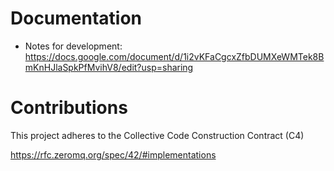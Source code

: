 
# Documentation
- Notes for development: https://docs.google.com/document/d/1i2vKFaCgcxZfbDUMXeWMTek8BmKnHJlaSpkPfMvihV8/edit?usp=sharing

# Contributions

This project adheres to the Collective Code Construction Contract (C4)

https://rfc.zeromq.org/spec/42/#implementations
